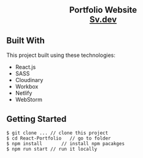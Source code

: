 <h2 align="center">
  Portfolio Website<br/>
  <a href="https://sv-dev.netlify.app/" target="_blank">Sv.dev</a>
</h2>

<!-- <div align="center">
  <a href="https://app.fossa.com/projects/git%2Bgithub.com%2FVolodumurSN%2FReact-Portfolio?ref=badge_shield" target="\_parent">
    <img src="https://app.fossa.com/api/projects/git%2Bgithub.com%2FVolodumurSN%2FReact-Portfolio.svg?type=shield" />
  </a> 
  
  <img src="https://img.shields.io/github/stars/vsnaichuk/React-Portfolio?color=blue" />
  
  <img src="https://img.shields.io/github/forks/vsnaichuk/React-Portfolio?color=blue" />
  
  <img alt="Demo" src="https://res.cloudinary.com/dx6tl6aa2/image/upload/v1630345819/portfolio/promo/React-portfolio-github-readme-v2_scxxgs.png" />
</div> -->

## Built With

<!-- My personal portfolio <a href="https://sv-dev.netlify.app/" target="_blank">sv-dev.netlify.app</a> <br/> -->

This project built using these technologies:
- React.js
- SASS
- Cloudinary
- Workbox
- Netlify
- WebStorm

## Getting Started

```terminal
$ git clone ... // clone this project
$ cd React-Portfolio   // go to folder
$ npm install       // install npm pacakges
$ npm run start // run it locally
```
